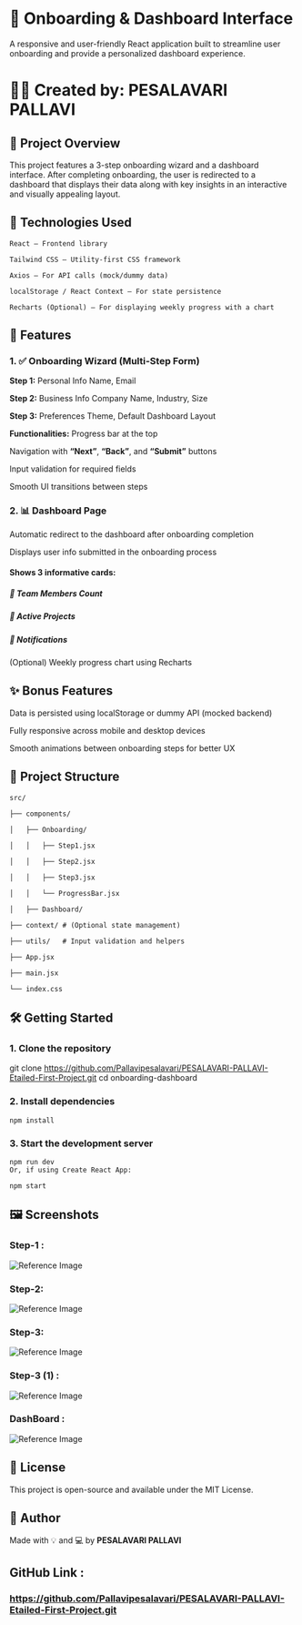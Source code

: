 # 🧩 Onboarding & Dashboard Interface
A responsive and user-friendly React application built to streamline user onboarding and provide a personalized dashboard experience.

# 👩‍💻 Created by: PESALAVARI PALLAVI

## 📌 Project Overview
This project features a 3-step onboarding wizard and a dashboard interface. After completing onboarding, the user is redirected to a dashboard that displays their data along with key insights in an interactive and visually appealing layout.

## 🚀 Technologies Used
    React – Frontend library

    Tailwind CSS – Utility-first CSS framework

    Axios – For API calls (mock/dummy data)

    localStorage / React Context – For state persistence

    Recharts (Optional) – For displaying weekly progress with a chart

## 🧱 Features

### 1. ✅ Onboarding Wizard (Multi-Step Form)

**Step 1:**  Personal Info
Name, Email

**Step 2:** Business Info
Company Name, Industry, Size

**Step 3:** Preferences
Theme, Default Dashboard Layout

**Functionalities:**
Progress bar at the top

Navigation with **“Next”**, **“Back”**, and **“Submit”** buttons

Input validation for required fields

Smooth UI transitions between steps

### 2. 📊 Dashboard Page
Automatic redirect to the dashboard after onboarding completion

Displays user info submitted in the onboarding process

#### Shows 3 informative cards:

##### 👥 Team Members Count

##### 📁 Active Projects

##### 🔔 Notifications

(Optional) Weekly progress chart using Recharts

## ✨ Bonus Features
Data is persisted using localStorage or dummy API (mocked backend)

Fully responsive across mobile and desktop devices

Smooth animations between onboarding steps for better UX

## 📁 Project Structure


    src/

    ├── components/

    │   ├── Onboarding/

    │   │   ├── Step1.jsx

    │   │   ├── Step2.jsx

    │   │   ├── Step3.jsx

    │   │   └── ProgressBar.jsx

    │   ├── Dashboard/

    ├── context/ # (Optional state management)

    ├── utils/   # Input validation and helpers

    ├── App.jsx

    ├── main.jsx

    └── index.css

## 🛠 Getting Started
### 1. Clone the repository

git clone https://github.com/Pallavipesalavari/PESALAVARI-PALLAVI-Etailed-First-Project.git
cd onboarding-dashboard
### 2. Install dependencies
    npm install

### 3. Start the development server
    npm run dev
    Or, if using Create React App:

    npm start

## 🖼 Screenshots
### Step-1 :
![Reference Image](/my-project/Screenshots/Step-1%20Personal%20Info.png)

### Step-2:
![Reference Image](/my-project/Screenshots/Step%202%20Business%20Info.png)

### Step-3:
![Reference Image](/my-project/Screenshots/Step%203%20Preferences.png)

### Step-3 (1) :
![Reference Image](/my-project/Screenshots/Step%203%20Preferences%20%20(1).png)

### DashBoard :
![Reference Image](/my-project/Screenshots/Dashboard.png)

## 📜 License
This project is open-source and available under the MIT License.

## 🙌 Author
Made with 💡 and 💻 by **PESALAVARI PALLAVI**

## GitHub Link :
### https://github.com/Pallavipesalavari/PESALAVARI-PALLAVI-Etailed-First-Project.git
